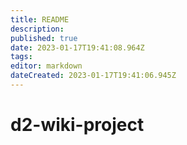 ```yaml
---
title: README
description: 
published: true
date: 2023-01-17T19:41:08.964Z
tags: 
editor: markdown
dateCreated: 2023-01-17T19:41:06.945Z
---
```


# d2-wiki-project